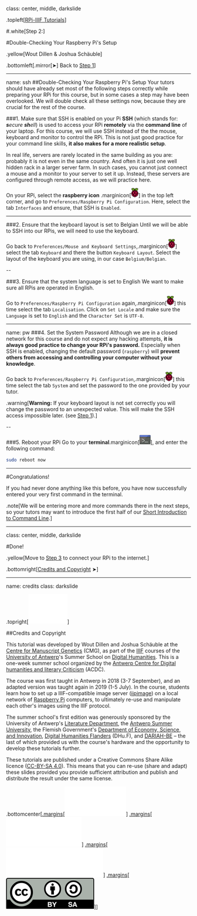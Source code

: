 class: center, middle, darkslide

.topleft[[RPi-IIIF Tutorials](index.html)] 

#.white[Step 2:]

#Double-Checking Your Raspberry Pi's Setup

.yellow[Wout Dillen & Joshua Schäuble]

.bottomleft[.mirror[&#10148;] Back to [Step 1](step1.html)]

---

name: ssh
##Double-Checking Your Raspberry Pi's Setup
Your tutors should have already set most of the following steps correctly while preparing your RPi for this course, but in some cases a step may have been overlooked. We will double check all these settings now, because they are crucial for the rest of the course.

###1. Make sure that SSH is enabled on your Pi
**SSH** (which stands for: _**s**ecure **sh**ell_) is used to access your RPi **remotely** via the **command line** of your laptop. For this course, we will use SSH instead of the the mouse, keyboard and monitor to control the RPi. This is not just good practice for your command line skills, **it also makes for a more realistic setup**. 

In real life, servers are rarely located in the same building as you are: probably it is not even in the same country. And often it is just one well hidden rack in a larger server farm. In such cases, you cannot just connect a mouse and a monitor to your server to set it up. Instead, these servers are configured through remote access, as we will practice here.

On your RPi, select the **raspberry icon** .marginicon[<img src="img/logos/rpi.svg" height="25px"/>] in the top left corner, and go to `Preferences/Raspberry Pi Configuration`. Here, select the tab `Interfaces` and ensure, that SSH is `Enabled`.

---

###2. Ensure that the keyboard layout is set to Belgian
Until we will be able to SSH into our RPis, we will need to use the keyboard.

Go back to `Preferences/Mouse and Keyboard Settings`,.marginicon[<img src="img/logos/rpi.svg" height="25px"/>] select the tab `Keyboard` and there the button `Keyboard Layout`. Select the layout of the keyboard you are using, in our case `Belgium/Belgian`.

--

###3. Ensure that the system language is set to English
We want to make sure all RPis are operated in English.

Go to `Preferences/Raspberry Pi Configuration` again,.marginicon[<img src="img/logos/rpi.svg" height="25px"/>] this time select the tab `Localisation`. Click on `Set Locale` and make sure the `Language` is set to `English` and the `Character Set` is `UTF-8`.

---

name: pw
###4. Set the System Password
Although we are in a closed network for this course and do not expect any hacking attempts, **it is always good practice to change your RPi's password.** Especially when SSH is enabled, changing the default password (`raspberry`) will **prevent others from accessing and controlling your computer without your knowledge**.

Go back to `Preferences/Raspberry Pi Configuration`,.marginicon[<img src="img/logos/rpi.svg" height="25px"/>] this time select the tab `System` and set the password to the one provided by your tutor.

.warning[**Warning:** If your keyboard layout is not set correctly you will change the password to an unexpected value. This will make the SSH access impossible later. (see [Step 1](#step1)).]

--

###5. Reboot your RPi
Go to your **terminal**.marginicon[<img src="img/icons/terminal.png" height="25px"/>], and enter the following command:
```bash
sudo reboot now
```

---


#Congratulations!

If you had never done anything like this before, you have now successfully entered your very first command in the terminal. 


.note[We will be entering more and more commands there in the next steps, so your tutors may want to introduce the first half of our [Short Introduction to Command Line](commandline.html).]

---

class: center, middle, darkslide

#Done!

.yellow[Move to [Step 3](step3.html) to connect your RPi to the internet.]

.bottomright[[Credits and Copyright](#credits) &#10148;]

---

name: credits
class: darkslide

.topright[[![UAntwerpen](img/logos/ua.svg)](https://www.uantwerpen.be/)]

##Credits and Copyright

This tutorial was developed by Wout Dillen and Joshua Schäuble at the [Centre for Manuscript Genetics](https://www.uantwerpen.be/en/research-groups/centre-for-manuscript-genetics/) (CMG), as part of the [IIIF](https://iiif.io) courses of the [University of Antwerp](https://www.uantwerpen.be/)'s Summer School on [Digital Humanities](https://www.uantwerpen.be/en/summer-schools/digital-humanities--/). This is a one-week summer school organized by the [Antwerp Centre for Digital humanities and literary Criticism](https://www.uantwerpen.be/en/research-groups/digitalhumanities/) (ACDC). 

The course was first taught in Antwerp in 2018 (3-7 September), and an adapted version was taught again in 2019 (1-5 July). In the course, students learn how to set up a IIIF-compatible image server ([iipimage](http://iipimage.sourceforge.net)) on a local network of [Raspberry Pi](https://www.raspberrypi.org) computers, to ultimately re-use and manipulate each other's images using the IIIF protocol. 

The summer school's first edition was generously sponsored by the University of Antwerp's [Literature Department](https://www.uantwerpen.be/en/faculties/faculty-of-arts/research-and-valoris/departments/department-of-literature/), the [Antwerp Summer University](https://www.uantwerpen.be/en/education/international/international-students/antwerp-summer-university/), the Flemish Government's [Department of Economy, Science, and Innovation](https://www.ewi-vlaanderen.be), [Digital Humanities Flanders](http://uahost.uantwerpen.be/platformdh/index.php/dhu-f/) (DHu.F), and [DARIAH-BE](http://be.dariah.eu) – the last of which provided us with the course's hardware and the opportunity to develop these tutorials further. 

These tutorials are published under a Creative Commons Share Alike licence ([CC-BY-SA 4.0](https://creativecommons.org/licenses/by-sa/4.0/)). This means that you can re-use (share and adapt) these slides provided you provide sufficient attribution and publish and distribute the result under the same license.

.bottomcenter[[.margins[![Digital Humanities Flanders](img/logos/dhuf.svg)]](http://uahost.uantwerpen.be/platformdh/index.php/dhu-f/) [.margins[![ewi-vlaanderen](img/logos/ewi.svg)]](https://www.ewi-vlaanderen.be) [.margins[![DARIAH-BE](img/logos/dariah.svg)]](http://be.dariah.eu) [.margins[![CC-BY-SA 4.0](img/logos/ccbysa.svg)]](https://creativecommons.org/licenses/by-sa/4.0/)]
